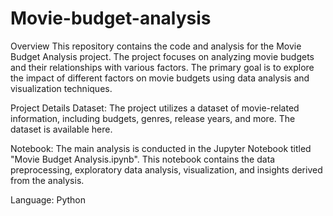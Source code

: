 # Movie-budget-analysis
Overview
This repository contains the code and analysis for the Movie Budget Analysis project. The project focuses on analyzing movie budgets and their relationships with various factors. 
The primary goal is to explore the impact of different factors on movie budgets using data analysis and visualization techniques.

Project Details
Dataset: The project utilizes a dataset of movie-related information, including budgets, genres, release years, and more. The dataset is available here.

Notebook: The main analysis is conducted in the Jupyter Notebook titled "Movie Budget Analysis.ipynb". This notebook contains the data preprocessing, exploratory data analysis, visualization, and insights derived from the analysis.

Language: Python
